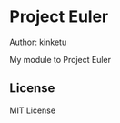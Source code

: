Project Euler
============
Author: kinketu

My module to Project Euler

License
-------

MIT License
